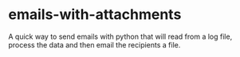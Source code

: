 # emails-with-attachments
A quick way to send emails with python that will read from a log file, process the data and then email the recipients a file.
